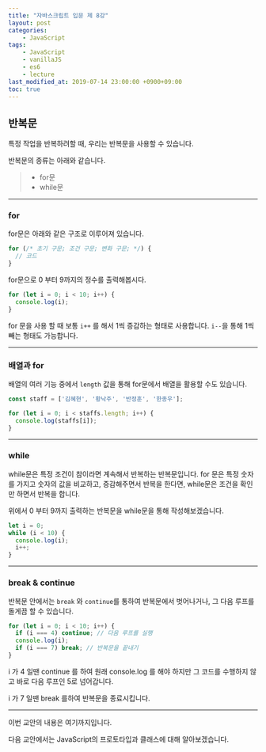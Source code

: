 ```yaml
---
title: "자바스크립트 입문 제 8강"
layout: post
categories:
    - JavaScript
tags:
    - JavaScript
    - vanillaJS
    - es6
    - lecture
last_modified_at: 2019-07-14 23:00:00 +0900+09:00
toc: true
---
```


## 반복문

특정 작업을 반복하려할 때, 우리는 반복문을 사용할 수 있습니다.

반복문의 종류는 아래와 같습니다.

>* for문
>* while문

---

### for

for문은 아래와 같은 구조로 이루어져 있습니다.

~~~javascript
for (/* 초기 구문; 조건 구문; 변화 구문; */) {
  // 코드
}
~~~

for문으로 0 부터 9까지의 정수를 출력해봅시다.

~~~javascript
for (let i = 0; i < 10; i++) {
  console.log(i);
}
~~~

for 문을 사용 할 때 보통 `i++` 를 해서 1씩 증감하는 형태로 사용합니다. `i--`을 통해 1씩 빼는 형태도 가능합니다.

---

### 배열과 for

배열의 여러 기능 중에서 `length` 값을 통해 for문에서 배열을 활용할 수도 있습니다.

~~~javascript
const staff = ['김혜현', '황낙주', '반정훈', '한종우'];

for (let i = 0; i < staffs.length; i++) {
  console.log(staffs[i]);
}
~~~

---

### while

while문은 특정 조건이 참이라면 계속해서 반복하는 반복문입니다. for 문은 특정 숫자를 가지고 숫자의 값을 비교하고, 증감해주면서 반복을 한다면, while문은 조건을 확인만 하면서 반복을 합니다.

위에서 0 부터 9까지 출력하는 반복문을 while문을 통해 작성해보겠습니다.

~~~javascript
let i = 0;
while (i < 10) {
  console.log(i);
  i++;
}
~~~

---

### break & continue

반복문 안에서는 `break` 와 `continue`를 통하여 반복문에서 벗어나거나, 그 다음 루프를 돌게끔 할 수 있습니다.

~~~javascript
for (let i = 0; i < 10; i++) {
  if (i === 4) continue; // 다음 루프를 실행
  console.log(i);
  if (i === 7) break; // 반복문을 끝내기
}
~~~

i 가 4 일땐 continue 를 하여 원래 console.log 를 해야 하지만 그 코드를 수행하지 않고 바로 다음 루프인 5로 넘어갑니다.

i 가 7 일땐 break 를하여 반복문을 종료시킵니다.

---

이번 교안의 내용은 여기까지입니다.

다음 교안에서는 JavaScript의 프로토타입과 클래스에 대해 알아보겠습니다.
